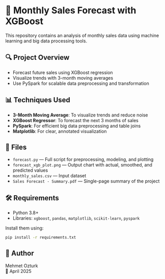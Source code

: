 
# 🧠 Monthly Sales Forecast with XGBoost

This repository contains an analysis of monthly sales data using machine learning and big data processing tools.

## 🔍 Project Overview

- Forecast future sales using XGBoost regression
- Visualize trends with 3-month moving averages
- Use PySpark for scalable data preprocessing and transformation

## 📊 Techniques Used

- **3-Month Moving Average**: To visualize trends and reduce noise
- **XGBoost Regressor**: To forecast the next 3 months of sales
- **PySpark**: For efficient big data preprocessing and table joins
- **Matplotlib**: For clear, annotated visualization

## 📁 Files

- `forecast.py` — Full script for preprocessing, modeling, and plotting
- `forecast_xgb_plot.png` — Output chart with actual, smoothed, and predicted values
- `monthly_sales.csv` — Input dataset
- `Sales Forecast - Summary.pdf` — Single-page summary of the project

## 🛠 Requirements

- Python 3.8+
- Libraries: `xgboost`, `pandas`, `matplotlib`, `scikit-learn`, `pyspark`

Install them using:

```bash
pip install -r requirements.txt
```

## 👤 Author

Mehmet Ozturk  
📅 April 2025

